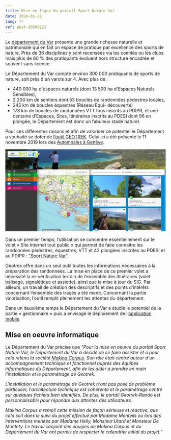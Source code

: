 ```yaml
---
title: Mise en ligne du portail Sport Nature Var
date: 2020-01-21
lang: fr
ref: post-20200121
---
```


Le [département du Var](https://www.var.fr/) présente une grande richesse naturelle et patrimoniale qui en fait un espace de pratique par excellence des sports de nature.
Près de 36 disciplines y sont recensées via les comités ou les clubs mais plus de 80 % des pratiquants évoluent hors structure encadrée et souvent sans licence.

Le Département du Var compte environ 300 000 pratiquants de sports de nature, soit près d'un varois sur 4.
Avec plus de :
- 440 000 ha d'espaces naturels (dont 13 500 ha d'Espaces Naturels Sensibles),
- 2 200 km de sentiers dont 53 boucles de randonnées pédestres locales,
- 245 km de boucles équestres (Réseau Equi- découverte)
- 178 km de boucles de randonnées VTT
tous inscrits au PDIPR,
et une centaine d’Espaces, Sites, Itinéraires inscrits au PDESI dont 96 en plongée, le Département est donc un fabuleux stade naturel.

Pour ces différentes raisons et afin de valoriser ce potentiel le Département a souhaité se doter de [l’outil GEOTREK](http://geotrek.fr/). Celui-ci a été présenté le 11 novembre 2019 lors des [Automnales à Genève](https://www.automnales.ch/invite-dhonneur).

[![Voir le site](/assets/img/2020/capture-sport-nature-var.jpg)](https://sportnature.var.fr)

<!--more-->

Dans un premier temps, l’utilisation se concentre essentiellement sur le volet « Site Internet tout public » qui permet de faire connaître les randonnées pédestres, équestres, VTT et 42 plongées inscrites au PDESI et au PDIPR : ["Sport Nature Var"](https://sportnature.var.fr/).

Geotrek offre dans un seul outil toutes les informations nécessaires à la préparation des randonnées. La mise en place de ce premier volet a nécessité la re-vérification terrain de l’ensemble des itinéraires (volet balisage, signalétique et assiette), ainsi que la mise à jour du SIG. Par ailleurs, un travail de création des descriptifs et des points d’intérêts concernant l’ensemble des traçés a été mené. 
Concernant la partie valorisation, l’outil remplit pleinement les attentes du département.

Dans un deuxième temps le Département du Var a étudié le potentiel de la partie « gestionnaire » puis a envisagé le déploiement de l’[application mobile](http://geotrek.fr/produit.html#mobile).

## Mise en oeuvre informatique

Le Département du Var précise que _"Pour la mise en oeuvre du portail Sport Nature Var, le Département du Var a décidé de se faire assister et a pour cela retenu la société [Makina Corpus](https://makina-corpus.com/). Son rôle était centré autour d'un accompagnement technique et fonctionnel auprès des équipes informatiques du Département, afin de les aider à prendre en main l'installation et le paramétrage de Geotrek._

_L'installation et le paramétrage de Geotrek n'ont pas posé de problème particulier, l'architecture technique est cohérente et le paramétrage centré sur quelques fichiers bien identifiés. De plus, le portail Geotrek-Rando est personnalisable pour répondre aux attentes des utilisateurs._

_Makina Corpus a rempli cette mission de façon sérieuse et réactive, que cela soit dans le suivi du projet effectué par Madame Monteils ou lors des interventions menées par Madame Helly, Monsieur Utard et Monsieur De Montety. Le travail conjoint des équipes de Makina Corpus et du Département du Var ont permis de respecter le calendrier initial du projet."_
